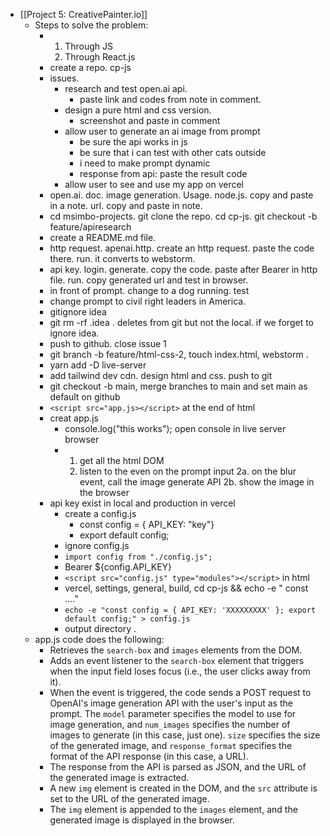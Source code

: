 - [[Project 5: CreativePainter.io]]
	- Steps to solve the problem:
		- 1. Through JS
		  2. Through React.js
		- create a repo. cp-js
		- issues.
			- research and test open.ai api.
				- paste link and codes from note in comment.
			- design a pure html and css version.
				- screenshot and paste in comment
			- allow user to generate an ai image from prompt
				- be sure the api works in js
				- be sure that i can test with other cats outside
				- i need to make prompt dynamic
				- response from api: paste the result code
			- allow user to see and use my app on vercel
		- open.ai. doc. image generation. Usage. node.js. copy and paste in a note. url. copy and paste in note.
		- cd msimbo-projects. git clone the repo. cd cp-js. git checkout -b feature/apiresearch
		- create a README.md file.
		- http request. apenai.http. create an http request. paste the code there. run. it converts to webstorm.
		- api key. login. generate. copy the code. paste after Bearer in http file. run. copy generated url and test in browser.
		- in front of prompt. change to a dog running. test
		- change prompt to civil right leaders in America.
		- gitignore idea
		- git rm -rf .idea . deletes from git but not the local. if we forget to ignore idea.
		- push to github. close issue 1
		- git branch -b feature/html-css-2, touch index.html, webstorm .
		- yarn add -D live-server
		- add tailwind dev cdn. design html and css. push to git
		- git checkout -b main, merge branches to main and set main as default on github
		- `<script src="app.js></script>` at the end of html
		- creat app.js
			- console.log("this works"); open console in live server browser
			- 1. get all the html DOM
			  2. listen to the even on the prompt input
			  2a. on the blur event, call the image generate API
			  2b. show the image in the browser
		- api key exist in local and production in vercel
			- create a config.js
				- const config = { API_KEY: "key"}
				- export default config;
			- ignore config.js
			- `import config from "./config.js";`
			- Bearer ${config.API_KEY}
			- `<script src="config.js" type="modules"></script>` in html
			- vercel, settings, general, build, cd cp-js && echo -e " const ...."
			- `echo -e "const config = { API_KEY: 'XXXXXXXXX' }; export default config;" > config.js`
			- output directory .
	- app.js code does the following:
		- Retrieves the `search-box` and `images` elements from the DOM.
		- Adds an event listener to the `search-box` element that triggers when the input field loses focus (i.e., the user clicks away from it).
		- When the event is triggered, the code sends a POST request to OpenAI's image generation API with the user's input as the prompt. The `model` parameter specifies the model to use for image generation, and `num_images` specifies the number of images to generate (in this case, just one). `size` specifies the size of the generated image, and `response_format` specifies the format of the API response (in this case, a URL).
		- The response from the API is parsed as JSON, and the URL of the generated image is extracted.
		- A new `img` element is created in the DOM, and the `src` attribute is set to the URL of the generated image.
		- The `img` element is appended to the `images` element, and the generated image is displayed in the browser.